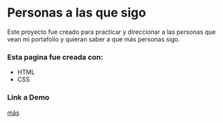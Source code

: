 # Personas a las que sigo

Este proyecto fue creado para practicar y direccionar a las personas que vean mi portafolio y quieran saber a que más personas sigo.

### Esta pagina fue creada con:

* HTML
* CSS

### Link a Demo
[más](https://seguidos-en-redes-lendy.netlify.app/)
